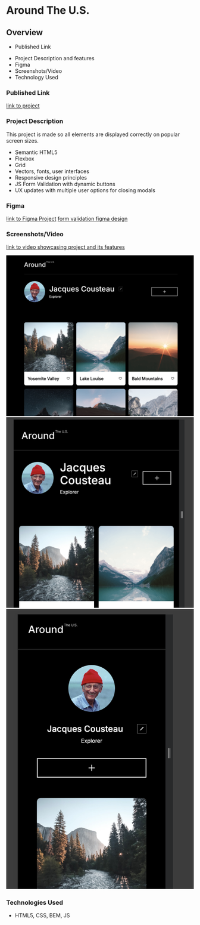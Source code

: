 # Around The U.S.

## Overview

- Published Link

* Project Description and features
* Figma
* Screenshots/Video
* Technology Used

### Published Link

[link to project](https://annaeckman.github.io/Around-the-US/)

### Project Description

This project is made so all elements are displayed correctly on popular screen sizes.

- Semantic HTML5
- Flexbox
- Grid
- Vectors, fonts, user interfaces
- Responsive design principles
- JS Form Validation with dynamic buttons
- UX updates with multiple user options for closing modals

### Figma

[link to Figma Project](https://www.figma.com/file/Es8zZP3ARGH9JGcw60i3OD/Sprint-3_-Around-the-US?type=design&node-id=0-1&mode=design&t=u0tUkTgrYBe53iaH-0)
[form validation figma design](https://www.figma.com/file/N3zUeequnpvMX807FfYAZW/Sprint-6-Around-The-U.S.?type=design&node-id=0-1&mode=design&t=4yVbF5EURdIkyySl-0)

### Screenshots/Video

[link to video showcasing project and its features](https://www.loom.com/share/597bbbebc0dd4264af861d3c4dde6e39?sid=0f1b734d-a2ca-4d81-9b11-d01a4f01d5a9)


![Alt text](./src/images/image.png)
![Alt text](./src/images/image-2.png)
![Alt text](./src/images/image-1.png)

### Technologies Used

- HTML5, CSS, BEM, JS
